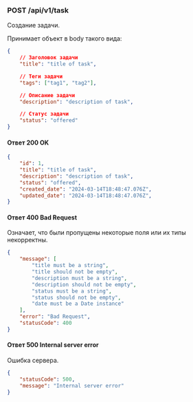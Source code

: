 



### POST /api/v1/task

Создание задачи.

Принимает объект в body такого вида:

```json
{
    // Заголовок задачи
    "title": "title of task",

    // Теги задачи
    "tags": ["tag1", "tag2"],

    // Описание задачи
    "description": "description of task",

    // Статус задачи
    "status": "offered"
}
```

#### Ответ 200 OK

```json
{
    "id": 1,
    "title": "title of task",
    "description": "description of task",
    "status": "offered",
    "created_date": "2024-03-14T18:48:47.076Z",
    "updated_date": "2024-03-14T18:48:47.076Z",
}
```

#### Ответ 400 Bad Request
Означает, что были пропущены некоторые поля или их типы некорректны. 

```json
{
    "message": [
        "title must be a string",
        "title should not be empty",
        "description must be a string",
        "description should not be empty",
        "status must be a string",
        "status should not be empty",
        "date must be a Date instance"
    ],
    "error": "Bad Request",
    "statusCode": 400
}
```

#### Ответ 500 Internal server error
Ошибка сервера.

```json
{
    "statusCode": 500,
    "message": "Internal server error"
}
```